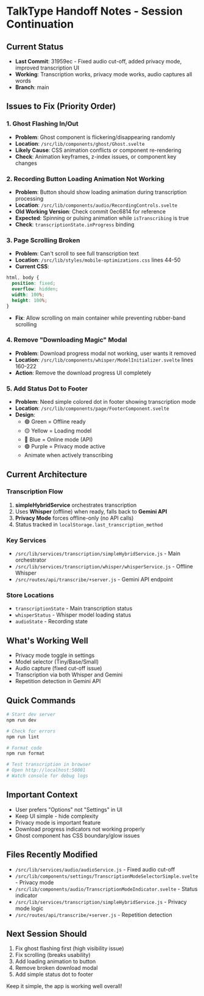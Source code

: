 # TalkType Handoff Notes - Session Continuation

## Current Status
- **Last Commit**: 31959ec - Fixed audio cut-off, added privacy mode, improved transcription UI
- **Working**: Transcription works, privacy mode works, audio captures all words
- **Branch**: main

## Issues to Fix (Priority Order)

### 1. Ghost Flashing In/Out
- **Problem**: Ghost component is flickering/disappearing randomly
- **Location**: `/src/lib/components/ghost/Ghost.svelte`
- **Likely Cause**: CSS animation conflicts or component re-rendering
- **Check**: Animation keyframes, z-index issues, or component key changes

### 2. Recording Button Loading Animation Not Working
- **Problem**: Button should show loading animation during transcription processing
- **Location**: `/src/lib/components/audio/RecordingControls.svelte`
- **Old Working Version**: Check commit 0ec6814 for reference
- **Expected**: Spinning or pulsing animation while `isTranscribing` is true
- **Check**: `transcriptionState.inProgress` binding

### 3. Page Scrolling Broken
- **Problem**: Can't scroll to see full transcription text
- **Location**: `/src/lib/styles/mobile-optimizations.css` lines 44-50
- **Current CSS**:
```css
html, body {
  position: fixed;
  overflow: hidden;
  width: 100%;
  height: 100%;
}
```
- **Fix**: Allow scrolling on main container while preventing rubber-band scrolling

### 4. Remove "Downloading Magic" Modal
- **Problem**: Download progress modal not working, user wants it removed
- **Location**: `/src/lib/components/whisper/ModelInitializer.svelte` lines 160-222
- **Action**: Remove the download progress UI completely

### 5. Add Status Dot to Footer
- **Problem**: Need simple colored dot in footer showing transcription mode
- **Location**: `/src/lib/components/page/FooterComponent.svelte`
- **Design**: 
  - 🟢 Green = Offline ready
  - 🟡 Yellow = Loading model  
  - 🔵 Blue = Online mode (API)
  - 🟣 Purple = Privacy mode active
  - Animate when actively transcribing

## Current Architecture

### Transcription Flow
1. **simpleHybridService** orchestrates transcription
2. Uses **Whisper** (offline) when ready, falls back to **Gemini API**
3. **Privacy Mode** forces offline-only (no API calls)
4. Status tracked in `localStorage.last_transcription_method`

### Key Services
- `/src/lib/services/transcription/simpleHybridService.js` - Main orchestrator
- `/src/lib/services/transcription/whisper/whisperService.js` - Offline Whisper
- `/src/routes/api/transcribe/+server.js` - Gemini API endpoint

### Store Locations
- `transcriptionState` - Main transcription status
- `whisperStatus` - Whisper model loading status
- `audioState` - Recording state

## What's Working Well
- Privacy mode toggle in settings
- Model selector (Tiny/Base/Small)
- Audio capture (fixed cut-off issue)
- Transcription via both Whisper and Gemini
- Repetition detection in Gemini API

## Quick Commands
```bash
# Start dev server
npm run dev

# Check for errors
npm run lint

# Format code
npm run format

# Test transcription in browser
# Open http://localhost:50001
# Watch console for debug logs
```

## Important Context
- User prefers "Options" not "Settings" in UI
- Keep UI simple - hide complexity
- Privacy mode is important feature
- Download progress indicators not working properly
- Ghost component has CSS boundary/glow issues

## Files Recently Modified
- `/src/lib/services/audio/audioService.js` - Fixed audio cut-off
- `/src/lib/components/settings/TranscriptionModeSelectorSimple.svelte` - Privacy mode
- `/src/lib/components/audio/TranscriptionModeIndicator.svelte` - Status indicator
- `/src/lib/services/transcription/simpleHybridService.js` - Privacy mode logic
- `/src/routes/api/transcribe/+server.js` - Repetition detection

## Next Session Should
1. Fix ghost flashing first (high visibility issue)
2. Fix scrolling (breaks usability)
3. Add loading animation to button
4. Remove broken download modal
5. Add simple status dot to footer

Keep it simple, the app is working well overall!